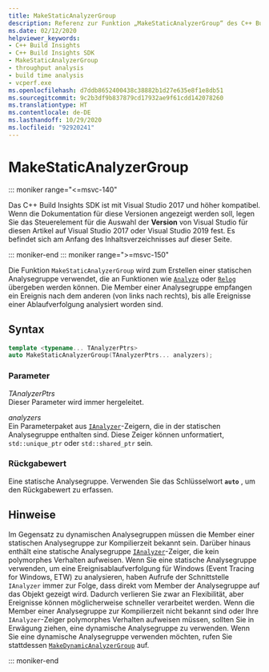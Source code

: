 ```yaml
---
title: MakeStaticAnalyzerGroup
description: Referenz zur Funktion „MakeStaticAnalyzerGroup“ des C++ Build Insights SDK
ms.date: 02/12/2020
helpviewer_keywords:
- C++ Build Insights
- C++ Build Insights SDK
- MakeStaticAnalyzerGroup
- throughput analysis
- build time analysis
- vcperf.exe
ms.openlocfilehash: d7ddb8652400438c38882b1d27e635e8f1e8db51
ms.sourcegitcommit: 9c2b3df9b837879cd17932ae9f61cdd142078260
ms.translationtype: HT
ms.contentlocale: de-DE
ms.lasthandoff: 10/29/2020
ms.locfileid: "92920241"
---
```

# <a name="makestaticanalyzergroup"></a>MakeStaticAnalyzerGroup

::: moniker range="<=msvc-140"

Das C++ Build Insights SDK ist mit Visual Studio 2017 und höher kompatibel. Wenn die Dokumentation für diese Versionen angezeigt werden soll, legen Sie das Steuerelement für die Auswahl der **Version** von Visual Studio für diesen Artikel auf Visual Studio 2017 oder Visual Studio 2019 fest. Es befindet sich am Anfang des Inhaltsverzeichnisses auf dieser Seite.

::: moniker-end
::: moniker range=">=msvc-150"

Die Funktion `MakeStaticAnalyzerGroup` wird zum Erstellen einer statischen Analysegruppe verwendet, die an Funktionen wie [`Analyze`](analyze.md) oder [`Relog`](relog.md) übergeben werden können. Die Member einer Analysegruppe empfangen ein Ereignis nach dem anderen (von links nach rechts), bis alle Ereignisse einer Ablaufverfolgung analysiert worden sind.

## <a name="syntax"></a>Syntax

```cpp
template <typename... TAnalyzerPtrs>
auto MakeStaticAnalyzerGroup(TAnalyzerPtrs... analyzers);
```

### <a name="parameters"></a>Parameter

*TAnalyzerPtrs*\
Dieser Parameter wird immer hergeleitet.

*analyzers*\
Ein Parameterpaket aus [`IAnalyzer`](../other-types/ianalyzer-class.md)-Zeigern, die in der statischen Analysegruppe enthalten sind. Diese Zeiger können unformatiert, `std::unique_ptr` oder `std::shared_ptr` sein.

### <a name="return-value"></a>Rückgabewert

Eine statische Analysegruppe. Verwenden Sie das Schlüsselwort **`auto`** , um den Rückgabewert zu erfassen.

## <a name="remarks"></a>Hinweise

Im Gegensatz zu dynamischen Analysegruppen müssen die Member einer statischen Analysegruppe zur Kompilierzeit bekannt sein. Darüber hinaus enthält eine statische Analysegruppe [`IAnalyzer`](../other-types/ianalyzer-class.md)-Zeiger, die kein polymorphes Verhalten aufweisen. Wenn Sie eine statische Analysegruppe verwenden, um eine Ereignisablaufverfolgung für Windows (Event Tracing for Windows, ETW) zu analysieren, haben Aufrufe der Schnittstelle `IAnalyzer` immer zur Folge, dass direkt vom Member der Analysegruppe auf das Objekt gezeigt wird. Dadurch verlieren Sie zwar an Flexibilität, aber Ereignisse können möglicherweise schneller verarbeitet werden. Wenn die Member einer Analysegruppe zur Kompilierzeit nicht bekannt sind oder Ihre `IAnalyzer`-Zeiger polymorphes Verhalten aufweisen müssen, sollten Sie in Erwägung ziehen, eine dynamische Analysegruppe zu verwenden. Wenn Sie eine dynamische Analysegruppe verwenden möchten, rufen Sie stattdessen [`MakeDynamicAnalyzerGroup`](make-static-analyzer-group.md) auf.

::: moniker-end
